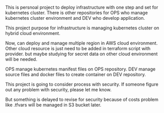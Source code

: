 This is persnoal project to deploy infrastructure with one step and set for kubernetes cluster.
There is other repositories for OPS who manage kubernetes cluster environment and DEV who develop application.

This project purpose for infrastructure is managing kubernetes cluster on hybrid cloud environment.

Now, can deploy and manage multiple region in AWS cloud environment.
Other cloud resource is just need to be added in terraform script with provider. but maybe studying for secret data on other cloud environment will be needed.

OPS manage kubernetes manifest files on OPS repository.
DEV manage source files and docker files to create container on DEV repository.

This project is going to consider process with security.
If someone figure out any problem with security, please let me know.

But something is delayed to revise for security because of costs problem like .tfvars will be managed in S3 bucket later.